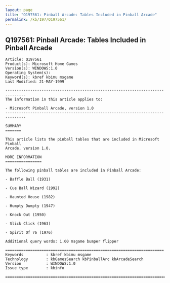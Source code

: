 ```yaml
---
layout: page
title: "Q197561: Pinball Arcade: Tables Included in Pinball Arcade"
permalink: /kb/197/Q197561/
---
```


## Q197561: Pinball Arcade: Tables Included in Pinball Arcade

	Article: Q197561
	Product(s): Microsoft Home Games
	Version(s): WINDOWS:1.0
	Operating System(s): 
	Keyword(s): kbref kbimu msgame
	Last Modified: 21-MAY-1999
	
	-------------------------------------------------------------------------------
	The information in this article applies to:
	
	- Microsoft Pinball Arcade, version 1.0 
	-------------------------------------------------------------------------------
	
	SUMMARY
	=======
	
	This article lists the pinball tables that are included in Microsoft Pinball
	Arcade, version 1.0.
	
	MORE INFORMATION
	================
	
	The following pinball tables are included in Pinball Arcade:
	
	- Baffle Ball (1931)
	
	- Cue Ball Wizard (1992)
	
	- Haunted House (1982)
	
	- Humpty Dumpty (1947)
	
	- Knock Out (1950)
	
	- Slick Click (1963)
	
	- Spirit Of 76 (1976)
	
	Additional query words: 1.00 msgame bumper flipper
	
	======================================================================
	Keywords          : kbref kbimu msgame 
	Technology        : kbGamesSearch kbPinballArc kbArcadeSearch
	Version           : WINDOWS:1.0
	Issue type        : kbinfo
	
	=============================================================================
	

